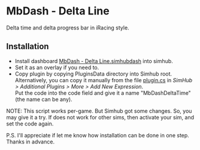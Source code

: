 # MbDash - Delta Line

Delta time and delta progress bar in iRacing style.

## Installation

* Install dashboard [MbDash - Delta Line.simhubdash](MbDash%20-%20Delta%20Line.simhubdash) into simhub.
* Set it as an overlay if you need to.
* Copy plugin by copying PluginsData directory into Simhub root.<br>
Alternatively, you can copy it manually from the file [plugin.cs](plugin.cs) in _SimHub > Additional Plugins > More > Add New Expression_.<br>
Put the code into the code field and give it a name "MbDashDeltaTime" (the name can be any).

NOTE: This script works per-game. But Simhub got some changes. So, you may give it a try. If does not work for other sims, then activate your sim, and set the code again.

P.S. I'll appreciate if let me know how installation can be done in one step. Thanks in advance.
